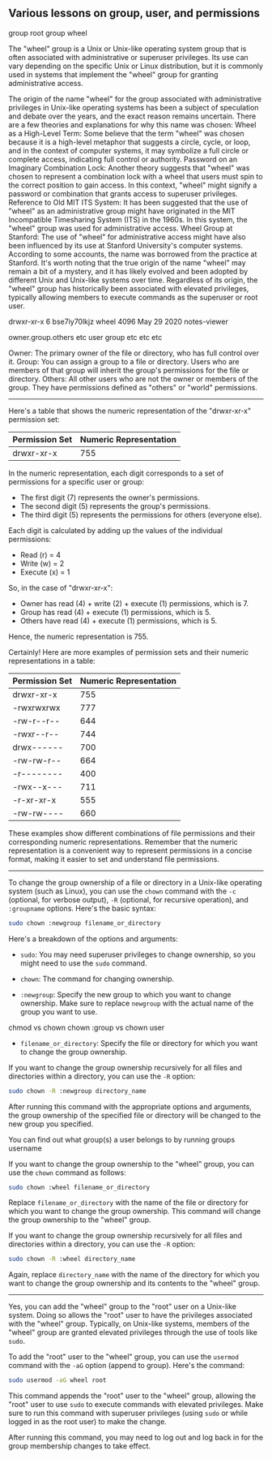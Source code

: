 ## Various lessons on group, user, and permissions


group root
group wheel

The "wheel" group is a Unix or Unix-like operating system group that is often associated with administrative or superuser privileges. Its use can vary depending on the specific Unix or Linux distribution, but it is commonly used in systems that implement the "wheel" group for granting administrative access.


The origin of the name "wheel" for the group associated with administrative privileges in Unix-like operating systems has been a subject of speculation and debate over the years, and the exact reason remains uncertain. There are a few theories and explanations for why this name was chosen:
Wheel as a High-Level Term: Some believe that the term "wheel" was chosen because it is a high-level metaphor that suggests a circle, cycle, or loop, and in the context of computer systems, it may symbolize a full circle or complete access, indicating full control or authority.
Password on an Imaginary Combination Lock: Another theory suggests that "wheel" was chosen to represent a combination lock with a wheel that users must spin to the correct position to gain access. In this context, "wheel" might signify a password or combination that grants access to superuser privileges.
Reference to Old MIT ITS System: It has been suggested that the use of "wheel" as an administrative group might have originated in the MIT Incompatible Timesharing System (ITS) in the 1960s. In this system, the "wheel" group was used for administrative access.
Wheel Group at Stanford: The use of "wheel" for administrative access might have also been influenced by its use at Stanford University's computer systems. According to some accounts, the name was borrowed from the practice at Stanford.
It's worth noting that the true origin of the name "wheel" may remain a bit of a mystery, and it has likely evolved and been adopted by different Unix and Unix-like systems over time. Regardless of its origin, the "wheel" group has historically been associated with elevated privileges, typically allowing members to execute commands as the superuser or root user.




drwxr-xr-x  6 bse7iy70lkjz wheel        4096 May 29  2020 notes-viewer

owner.group.others etc user group etc etc etc

Owner: The primary owner of the file or directory, who has full control over it.
Group: You can assign a group to a file or directory. Users who are members of that group will inherit the group's permissions for the file or directory.
Others: All other users who are not the owner or members of the group. They have permissions defined as "others" or "world" permissions.

----

Here's a table that shows the numeric representation of the "drwxr-xr-x" permission set:

| Permission Set | Numeric Representation |
|----------------|------------------------|
| drwxr-xr-x     | 755                    |

In the numeric representation, each digit corresponds to a set of permissions for a specific user or group:

- The first digit (7) represents the owner's permissions.
- The second digit (5) represents the group's permissions.
- The third digit (5) represents the permissions for others (everyone else).

Each digit is calculated by adding up the values of the individual permissions:

- Read (r) = 4
- Write (w) = 2
- Execute (x) = 1

So, in the case of "drwxr-xr-x":

- Owner has read (4) + write (2) + execute (1) permissions, which is 7.
- Group has read (4) + execute (1) permissions, which is 5.
- Others have read (4) + execute (1) permissions, which is 5.

Hence, the numeric representation is 755.


Certainly! Here are more examples of permission sets and their numeric representations in a table:

| Permission Set | Numeric Representation |
|----------------|------------------------|
| drwxr-xr-x     | 755                    |
| -rwxrwxrwx     | 777                    |
| -rw-r--r--     | 644                    |
| -rwxr--r--     | 744                    |
| drwx------     | 700                    |
| -rw-rw-r--     | 664                    |
| -r--------     | 400                    |
| -rwx--x---     | 711                    |
| -r-xr-xr-x     | 555                    |
| -rw-rw----     | 660                    |

These examples show different combinations of file permissions and their corresponding numeric representations. Remember that the numeric representation is a convenient way to represent permissions in a concise format, making it easier to set and understand file permissions.

---

To change the group ownership of a file or directory in a Unix-like operating system (such as Linux), you can use the `chown` command with the `-c` (optional, for verbose output), `-R` (optional, for recursive operation), and `:groupname` options. Here's the basic syntax:

```bash
sudo chown :newgroup filename_or_directory
```

Here's a breakdown of the options and arguments:

- `sudo`: You may need superuser privileges to change ownership, so you might need to use the `sudo` command.

- `chown`: The command for changing ownership.

- `:newgroup`: Specify the new group to which you want to change ownership. Make sure to replace `newgroup` with the actual name of the group you want to use.



chmod vs chown
chown :group vs chown user

- `filename_or_directory`: Specify the file or directory for which you want to change the group ownership.

If you want to change the group ownership recursively for all files and directories within a directory, you can use the `-R` option:

```bash
sudo chown -R :newgroup directory_name
```

After running this command with the appropriate options and arguments, the group ownership of the specified file or directory will be changed to the new group you specified.

You can find out what group(s) a user belongs to by running groups username 


If you want to change the group ownership to the "wheel" group, you can use the `chown` command as follows:

```bash
sudo chown :wheel filename_or_directory
```

Replace `filename_or_directory` with the name of the file or directory for which you want to change the group ownership. This command will change the group ownership to the "wheel" group.

If you want to change the group ownership recursively for all files and directories within a directory, you can use the `-R` option:

```bash
sudo chown -R :wheel directory_name
```

Again, replace `directory_name` with the name of the directory for which you want to change the group ownership and its contents to the "wheel" group.

---


Yes, you can add the "wheel" group to the "root" user on a Unix-like system. Doing so allows the "root" user to have the privileges associated with the "wheel" group. Typically, on Unix-like systems, members of the "wheel" group are granted elevated privileges through the use of tools like `sudo`.

To add the "root" user to the "wheel" group, you can use the `usermod` command with the `-aG` option (append to group). Here's the command:

```bash
sudo usermod -aG wheel root
```

This command appends the "root" user to the "wheel" group, allowing the "root" user to use `sudo` to execute commands with elevated privileges. Make sure to run this command with superuser privileges (using `sudo` or while logged in as the root user) to make the change.

After running this command, you may need to log out and log back in for the group membership changes to take effect.